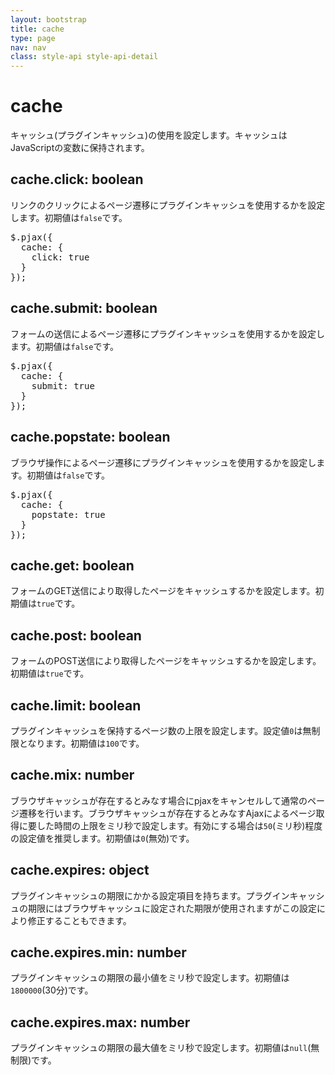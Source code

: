 ```yaml
---
layout: bootstrap
title: cache
type: page
nav: nav
class: style-api style-api-detail
---
```


# cache
キャッシュ(プラグインキャッシュ)の使用を設定します。キャッシュはJavaScriptの変数に保持されます。

## cache.click: boolean
リンクのクリックによるページ遷移にプラグインキャッシュを使用するかを設定します。初期値は`false`です。

<pre class="sh brush: js;">
$.pjax({
  cache: {
    click: true
  }
});
</pre>

## cache.submit: boolean
フォームの送信によるページ遷移にプラグインキャッシュを使用するかを設定します。初期値は`false`です。

<pre class="sh brush: js;">
$.pjax({
  cache: {
    submit: true
  }
});
</pre>

## cache.popstate: boolean
ブラウザ操作によるページ遷移にプラグインキャッシュを使用するかを設定します。初期値は`false`です。

<pre class="sh brush: js;">
$.pjax({
  cache: {
    popstate: true
  }
});
</pre>

## cache.get: boolean
フォームのGET送信により取得したページをキャッシュするかを設定します。初期値は`true`です。

## cache.post: boolean
フォームのPOST送信により取得したページをキャッシュするかを設定します。初期値は`true`です。

## cache.limit: boolean
プラグインキャッシュを保持するページ数の上限を設定します。設定値`0`は無制限となります。初期値は`100`です。

## cache.mix: number
ブラウザキャッシュが存在するとみなす場合にpjaxをキャンセルして通常のページ遷移を行います。ブラウザキャッシュが存在するとみなすAjaxによるページ取得に要した時間の上限をミリ秒で設定します。有効にする場合は`50`(ミリ秒)程度の設定値を推奨します。初期値は`0`(無効)です。

## cache.expires: object
プラグインキャッシュの期限にかかる設定項目を持ちます。プラグインキャッシュの期限にはブラウザキャッシュに設定された期限が使用されますがこの設定により修正することもできます。

## cache.expires.min: number
プラグインキャッシュの期限の最小値をミリ秒で設定します。初期値は`1800000`(30分)です。

## cache.expires.max: number
プラグインキャッシュの期限の最大値をミリ秒で設定します。初期値は`null`(無制限)です。
